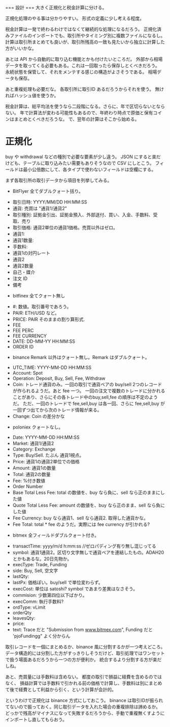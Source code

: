 === 設計 ===
大きく正規化と税金計算に分ける。

正規化処理のやる事は分かりやすい。
形式の定義に少し考える程度。

税金計算は一発で終わるわけではなくて継続的な処理になるだろう。
正規化済みファイルのインポートでも、取引所やタイミング別に複数ファイルになるし。
計算は取引所まとめても良いが、取引所残高の一致も見たいから独立に計算した方がいいかな。

あとは API から自動的に取り込む機能とかも付けたいところだ。
外部から相場データを取ってくる必要もある。これは一回取ったら保存しとくべきだろう。
永続状態を保管して、それをメンテする感じの構造がよさそうである。
相場データも保存。

あと重複処理も必要だな。
各取引所に取引ID あるだろうからそれを使う。
無ければハッシュ値を使うか。

税金計算は、総平均法を使うなら二段階になる。さらに、年で区切らないとならない。
年で計算法が変わる可能性もあるので、年終わり時点で原価と保有コインはまとめとくべきだろうな。
で、翌年の計算はそこから始める。

# 正規化
buy や withdrawal などの種別で必要な要素が少し違う。
JSON にすると楽だけども、テーブルに取り込みたい需要もありそうなので CSV にしとこう。
フィールドは最小公倍数にして、各タイプで使わないフィールドは空欄にする。

まず各取引所の取引データから項目を列挙してみる。
 * BitFlyer
   全てダブルクォート括り。
  - 取引日時: YYYY/MM/DD HH:MM:SS
  - 通貨: 売買は "通貨1/通貨2"
  - 取引種別: 証拠金引出、証拠金預入、外部送付、買い、入金、手数料、受取、売り
  - 取引価格: 通貨2単位の通貨1価格。売買以外はゼロ。
  - 通貨1:
  - 通貨1数量:
  - 手数料:
  - 通貨1の対円レート
  - 通貨2
  - 通貨2数量
  - 自己・媒介
  - 注文 ID
  - 備考

 * bitfinex
   全てクォート無し
  - #: 数値。取引番号であろう。
  - PAIR: ETH/USD など。
  - PRICE: PAIR そのままの割り算形式.
  - FEE
  - FEE PERC
  - FEE CURRENCY
  - DATE: DD-MM-YY HH:MM:SS
  - ORDER ID

 * binance
   Remark 以外はクォート無し。Remark はダブルクォート。
  - UTC_TIME: YYYY-MM-DD HH:MM:SS
  - Account: Spot
  - Operation: Deposit, Buy, Sell, Fee, Withdraw
  - Coin: トレード通貨のみ。一回の取引で通貨ペアの buy/sell 2つのレコードが作られるようだ。あと fee 一つ。
    一回の注文で複数のトレードに分かれることがあり、さらにその各トレード中のbuy,sell,fee の順序は不定のようだ。
    ただ、一回のトレードで fee,sell,buy は各一回、さらに fee,sell,buy が一回ずつ出てから次のトレード情報が来る。
  - Change: Coin の差分かな

 * poloniex
   クォートなし。
  - Date: YYYY-MM-DD HH:MM:SS
  - Market: 通貨1/通貨2
  - Category: Exchange
  - Type: Buy/Sell. たぶん 通貨1視点。
  - Price: 通貨1の通貨2単位での価格
  - Amount: 通貨1の数量
  - Total:  通貨2の数量
  - Fee: %付き数値
  - Order Number
  - Base Total Less Fee: total の数値を、buy なら負に、sell なら正のままにした値
  - Quote Total Less Fee: amount の数値を、buy なら正のまま、sell なら負にした値
  - Fee Currency: buy なら通貨1、sell なら通貨2. 取得した通貨かな。
  - Fee Total: total * fee のようだ。実際には fee currency が引かれる?

 * bitmex
  全フィールドダブルクォート付き。
  - transactTime: yyyy/m/d h:mm:ss  //ゼロパディング有り無し混じってる
  - symbol: 通貨1通貨2。区切り文字無しで通貨ペアを連結したもの。ADAH20 とかもあるな。20日先物か。
  - execType: Trade, Funding
  - side: Buy, Sell, 空文字
  - lastQty:
  - lastPx: 価格ぽい。buy/sell で単位変わらず。
  - execCost: 単位は satoshi? symbol であまり差異はなさそう。
  - commision: 少数第四位以下ばかり。
  - execComm: 執行手数料?
  - ordType: vLimit
  - orderQty
  - leavesQty:
  - price:
  - text: Trace だと "Submission from www.bitmex.com", Funding だと 'pjoFundingg"
  よく分からん

取引レコードを一個にまとめるか、binance 風に分割するかが一つ考えどころ。
データ構造的には分割した方がすっきりしそうだけど、取引処理ではワンセットで扱う場面あるだろうから一つの方が便利か。
統合するより分割する方が楽だしね。

あと、売買量には手数料は含めない。
都度の取引で損益に経費を含めるのではなく、
損益計算では手数料で引かれる前の価格で計算し、手数料は別にまとめて後で経費として利益から引く、という計算が会計的。

というわけで正規化は binance 方式にしておこう。
binance は取引IDが振られてないので振っておく。同じ取引データを入れた場合の重複排除は諦めるか。
どっかで残高がマイナスになって失敗するだろうから、手動で重複無くすようにインポートし直してもらおう。

